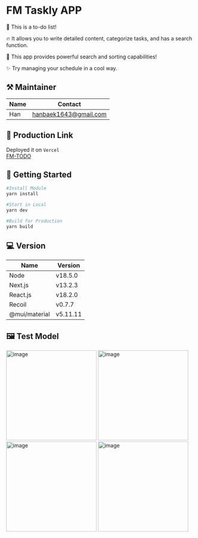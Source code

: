 # FM Taskly APP

📝 This is a to-do list!

🔥 It allows you to write detailed content, categorize tasks, and has a search function.

🔎 This app provides powerful search and sorting capabilities!

✨ Try managing your schedule in a cool way.

## ⚒ Maintainer

| Name | Contact               |
| ---- | --------------------- |
| Han  | hanbaek1643@gmail.com |

## 🔗 Production Link

Deployed it on `Vercel`<br/>
[FM-TODO](https://fm-project.vercel.app/)

## 🚀 Getting Started

```bash
#Install Module
yarn install

#Start in Local
yarn dev

#Build for Production
yarn build
```

## 💻 Version

| Name          | Version  |
| ------------- | -------- |
| Node          | v18.5.0  |
| Next.js       | v13.2.3  |
| React.js      | v18.2.0  |
| Recoil        | v0.7.7   |
| @mui/material | v5.11.11 |

## 🖼 Test Model
<div>
<img width="242" alt="image" src="https://user-images.githubusercontent.com/78290030/222966797-bd397b9c-3be6-468b-b51e-3b9974eee4e1.png">
<img width="242" alt="image" src="https://user-images.githubusercontent.com/78290030/222962215-4d8cdc39-1ca3-4887-a97d-5240f54d4851.png">
<img width="242" alt="image" src="https://user-images.githubusercontent.com/78290030/222962532-4bd9b095-60de-489c-9894-53276cd15f8e.png">
<img width="242" alt="image" src="https://user-images.githubusercontent.com/78290030/222966854-1b36c6ba-f07f-40c7-9699-ed552058c557.png">
</div>




